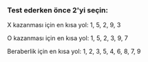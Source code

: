 ### Test ederken önce 2'yi seçin:
X kazanması için en kısa yol: 1, 5, 2, 9, 3

O kazanması için en kısa yol: 1, 5, 2, 3, 9, 7

Beraberlik için en kısa yol: 1, 2, 3, 5, 4, 6, 8, 7, 9
